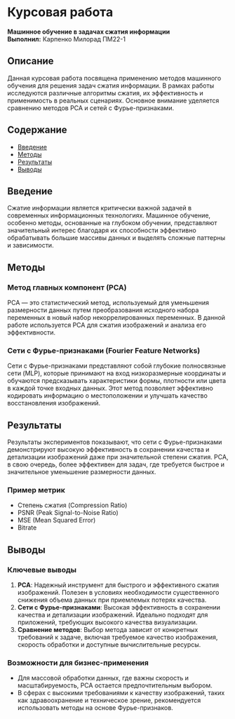 # Курсовая работа
**Машинное обучение в задачах сжатия информации**\
**Выполнил:** Карпенко Милорад ПМ22-1 

## Описание
Данная курсовая работа посвящена применению методов машинного обучения для решения задач сжатия информации. В рамках работы исследуются различные алгоритмы сжатия, их эффективность и применимость в реальных сценариях. Основное внимание уделяется сравнению методов PCA и сетей с Фурье-признаками.

## Содержание
- [Введение](#введение)
- [Методы](#методы)
- [Результаты](#результаты)
- [Выводы](#выводы)

## Введение
Сжатие информации является критически важной задачей в современных информационных технологиях. Машинное обучение, особенно методы, основанные на глубоком обучении, представляют значительный интерес благодаря их способности эффективно обрабатывать большие массивы данных и выделять сложные паттерны и зависимости.

## Методы
### Метод главных компонент (PCA)
PCA — это статистический метод, используемый для уменьшения размерности данных путем преобразования исходного набора переменных в новый набор некоррелированных переменных. В данной работе используется PCA для сжатия изображений и анализа его эффективности.

### Сети с Фурье-признаками (Fourier Feature Networks)
Сети с Фурье-признаками представляют собой глубокие полносвязные сети (MLP), которые принимают на вход низкоразмерные координаты и обучаются предсказывать характеристики формы, плотности или цвета в каждой точке входных данных. Этот метод позволяет эффективно кодировать информацию о местоположении и улучшать качество восстановления изображений.

## Результаты
Результаты экспериментов показывают, что сети с Фурье-признаками демонстрируют высокую эффективность в сохранении качества и детализации изображений даже при значительной степени сжатия. PCA, в свою очередь, более эффективен для задач, где требуется быстрое и значительное уменьшение размерности данных.

### Пример метрик
- Степень сжатия (Compression Ratio)
- PSNR (Peak Signal-to-Noise Ratio)
- MSE (Mean Squared Error)
- Bitrate

## Выводы
### Ключевые выводы
1. **PCA**: Надежный инструмент для быстрого и эффективного сжатия изображений. Полезен в условиях необходимости существенного снижения объема данных при приемлемых потерях качества.
2. **Сети с Фурье-признаками**: Высокая эффективность в сохранении качества и детализации изображений. Идеально подходят для приложений, требующих высокого качества визуализации.
3. **Сравнение методов**: Выбор метода зависит от конкретных требований к задаче, включая требуемое качество изображения, скорость обработки и доступные вычислительные ресурсы.

### Возможности для бизнес-применения
- Для массовой обработки данных, где важны скорость и масштабируемость, PCA остается предпочтительным выбором.
- В сферах с высокими требованиями к качеству изображений, таких как здравоохранение и техническое зрение, рекомендуется использовать методы на основе Фурье-признаков.

